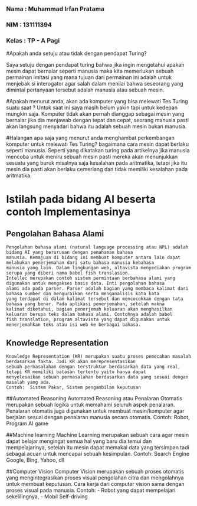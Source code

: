 ### Nama : Muhammad Irfan Pratama
### NIM : 131111394
### Kelas : TP - A Pagi

#Apakah anda setuju atau tidak dengan pendapat Turing?

  Saya setuju dengan pendapat turing bahwa jika ingin mengetahui apakah mesin dapat bernalar seperti
  manusia maka kita memerlukan sebuah permainan imitasi yang mana tujuan dari permainan ini adalah untuk menjebak si interogator
  agar salah dalam menilai bahwa seseorang yang dimintai pertanyaan tersebut adalah manusia atau sebuah mesin.

#Apakah menurut anda, akan ada komputer yang bisa melewati Tes Turing suatu saat ? 
  Untuk saat ini saya masih belum yakin tapi untuk kedepan mungkin saja. Komputer tidak akan pernah dianggap sebagai mesin yang
  bernalar jika dia menjawab dengan tepat dan cepat, seorang manusia pasti akan langsung menyadari bahwa itu adalah sebuah mesin bukan manusia.

#Halangan apa saja yang menurut anda menghambat perkembangan komputer untuk melewati Tes Turing?
  bagaimana cara mesin dapat berlaku seperti manusia. Seperti yang dikatakan turing pada artikelnya jika manusia mencoba untuk
  meniru sebuah mesin pasti mereka akan menunjukkan sesuatu yang buruk misalnya saja kesalahan pada aritmatika, tetapi jika itu
  mesin dia pasti akan berlaku cemerlang dan tidak memiliki kesalahan pada aritmatika.

# Istilah pada bidang AI beserta contoh Implementasinya 

## Pengolahan Bahasa Alami 
    Pengolahan bahasa alami (natural language processing atau NPL) adalah bidang AI yang berurusan dengan pemahaman bahasa
    manusia. Kemajuan di bidang ini membuat komputer antara lain dapat melakukan penerjemahan dari satu bahasa manusia kebahasa
    manusia yang lain. Dalam lingkungan web, altavista menyediakan program serupa yang diberi nama babel fish translasion. 
    Intellec merupakan contoh sistem permintaan berbahasa alami yang digunakan untuk mengakses basis data. Inti pengolahan bahasa
    alami ada pada parser. Parser adalah bagian yang membaca kalimat dari bahasa sumber dan menguraikan serta menganalisis kata kata
    yang terdapat di dalam kalimat tersebut dan mencocokkan dengan tata bahasa yang benar. Pada aplikasi penerjemahan, setelah makna
    kalimat diketahui, bagian penerjemah keluaran akan menghasilkan keluaran berupa teks dalam bahasa alami. Contohnya adalah babel 
    fish translation, program altavista yang dapat digunakan untuk menerjemahkan teks atau isi web ke berbagai bahasa.

## Knowledge Representation
    Knowledge Representation (KR) merupakan suatu proses pemecahan masalah berdasarkan fakta. Jadi KR akan merepresentasikan
    sebuah permasalahan dengan terstruktur berdasarkan data yang real, tetapi KR memiliki batasan tertentu yaitu hanya dapat
    menyelesaikan sebuah permasalahan berdasarkan data yang sesuai dengan masalah yang ada.
    Contoh:  Sistem Pakar, Sistem pengambilan keputusan

##Automated Reasoning
    Automated Reasoning atau Penalaran Otomatis merupakan sebuah logika untuk memahami seluruh aspek penalaran. 
    Penalaran otomatis juga digunakan untuk membuat mesin/komputer agar berjalan sesuai dengan penalaran manusia secara otomatis.
    Contoh:  Robot, Program AI game

##Machine learning 
    Machine Learning merupakan sebuah cara agar mesin dapat belajar mengingat semua hal yang baru dia temui dan mempelajarinya,
    setelah itu mesin dapat memakai data yang tersimpan tadi sebagai acuan untuk mencapai sebuah kesimpulan.
    Contoh: Search Engine Google, Bing, Yahoo, dll
    
##Computer Vision
    Computer Vision merupakan sebuah proses otomatis yang mengintegrasikan proses visual pengolahan citra dan mengolahnya untuk
    membuat keputusan. Cara kerja dari computer vision sama dengan proses visual pada manusia.
    Contoh:   - Robot yang dapat mempelajari sekelilingnya,
              - Mobil Self-driving
